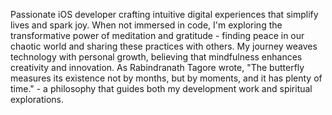 Passionate iOS developer crafting intuitive digital experiences that simplify lives and spark joy. When not immersed in code, I'm exploring the transformative power of meditation and gratitude - finding peace in our chaotic world and sharing these practices with others. My journey weaves technology with personal growth, believing that mindfulness enhances creativity and innovation. As Rabindranath Tagore wrote, "The butterfly measures its existence not by months, but by moments, and it has plenty of time." - a philosophy that guides both my development work and spiritual explorations.
